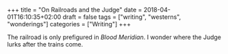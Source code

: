 +++
title = "On Railroads and the Judge"
date = 2018-04-01T16:10:35+02:00
draft = false
tags = ["writing", "westerns", "wonderings"]
categories = ["Writing"]
+++

The railroad is only prefigured in _Blood Meridian_. I wonder where the Judge lurks after the trains come.
